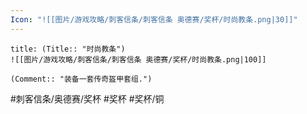 ```yaml
---
Icon: "![[图片/游戏攻略/刺客信条/刺客信条 奥德赛/奖杯/时尚教条.png|30]]"
---
```

```ad-common-bronze-trophy
title: (Title:: "时尚教条")
![[图片/游戏攻略/刺客信条/刺客信条 奥德赛/奖杯/时尚教条.png|100]]

(Comment:: "装备一套传奇盔甲套组.")
```

#刺客信条/奥德赛/奖杯 #奖杯 #奖杯/铜
